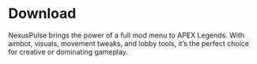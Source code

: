 # Download
NexusPulse brings the power of a full mod menu to APEX Legends. With aimbot, visuals, movement tweaks, and lobby tools, it’s the perfect choice for creative or dominating gameplay.
